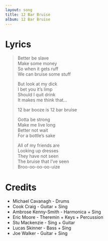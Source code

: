 ```yaml
---
layout: song
title: 12 Bar Bruise
album: 12 Bar Bruise
---
```


# Lyrics

> Better be slave   
> Make some money   
> So when it gets ruff   
> We can bruise some stuff   
>    
> But look at my dick   
> I bet you it’s limp   
> Should I quit drink   
> It makes me think that…   
>    
> 12 bar booze is 12 bar bruise   
>    
> Gotta be strong   
> Make me live long   
> Better not wait   
> For a bottle’s sake   
>    
> All of my friends are   
> Looking up dresses   
> They have not seen   
> The bruise that I’ve seen   
> Broo-oo-oo-oo-uize   

# Credits

* Michael Cavanagh - Drums  
* Cook Craig - Guitar + Sing  
* Ambrose Kenny-Smith - Harmonica + Sing  
* Eric Moore - Theremin + Keys + Percussion  
* Stu Mackenzie - Sing + Guitar  
* Lucas Skinner - Bass + Sing  
* Joe Walker - Guitar + Sing  
